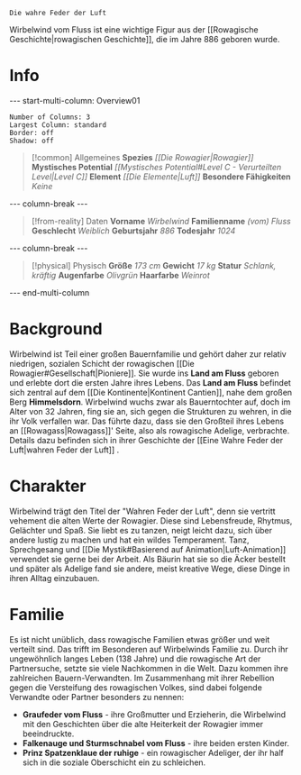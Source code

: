 	Die wahre Feder der Luft

Wirbelwind vom Fluss ist eine wichtige Figur aus der [[Rowagische Geschichte|rowagischen Geschichte]], die im Jahre 886 geboren wurde.
# Info
--- start-multi-column: Overview01
```column-settings
Number of Columns: 3
Largest Column: standard
Border: off
Shadow: off
```

>[!common] Allgemeines
> **Spezies**
> *[[Die Rowagier|Rowagier]]*
> **Mystisches Potential**
> *[[Mystisches Potential#Level C - Verurteilten Level|Level C]]*
> **Element**
> *[[Die Elemente|Luft]]* 
> **Besondere Fähigkeiten**
> *Keine*

--- column-break ---

>[!from-reality] Daten
>**Vorname**
>*Wirbelwind*
>**Familienname**
>*(vom) Fluss*
>**Geschlecht**
>*Weiblich*
>**Geburtsjahr**
>*886*
>**Todesjahr**
>*1024*

--- column-break ---

>[!physical] Physisch
>**Größe**
>*173 cm*
>**Gewicht**
>*17 kg*
>**Statur**
>*Schlank, kräftig*
>**Augenfarbe**
>*Olivgrün*
>**Haarfarbe**
>*Weinrot*

--- end-multi-column
# Background
Wirbelwind ist Teil einer großen Bauernfamilie und gehört daher zur relativ niedrigen, sozialen Schicht der rowagischen [[Die Rowagier#Gesellschaft|Pioniere]]. Sie wurde ins **Land am Fluss** geboren und erlebte dort die ersten Jahre ihres Lebens. Das **Land am Fluss** befindet sich zentral auf dem [[Die Kontinente|Kontinent Cantien]], nahe dem großen Berg **Himmelsdorn**.
Wirbelwind wuchs zwar als Bauerntochter auf, doch im Alter von 32 Jahren, fing sie an, sich gegen die Strukturen zu wehren, in die ihr Volk verfallen war. Das führte dazu, dass sie den Großteil ihres Lebens an [[Rowagass|Rowagass]]' Seite, also als rowagische Adelige, verbrachte. Details dazu befinden sich in ihrer Geschichte der [[Eine Wahre Feder der Luft|wahren Feder der Luft]] .
# Charakter
Wirbelwind trägt den Titel der "Wahren Feder der Luft", denn sie vertritt vehement die alten Werte der Rowagier. Diese sind Lebensfreude, Rhytmus, Gelächter und Spaß. Sie liebt es zu tanzen, neigt leicht dazu, sich über andere lustig zu machen und hat ein wildes Temperament.
Tanz, Sprechgesang und [[Die Mystik#Basierend auf Animation|Luft-Animation]] verwendet sie gerne bei der Arbeit. Als Bäurin hat sie so die Äcker bestellt und später als Adelige fand sie andere, meist kreative Wege, diese Dinge in ihren Alltag einzubauen.
# Familie
Es ist nicht unüblich, dass rowagische Familien etwas größer und weit verteilt sind. Das trifft im Besonderen auf Wirbelwinds Familie zu. Durch ihr ungewöhnlich langes Leben (138 Jahre) und die rowagische Art der Partnersuche, setzte sie viele Nachkommen in die Welt. Dazu kommen ihre zahlreichen Bauern-Verwandten.
Im Zusammenhang mit ihrer Rebellion gegen die Versteifung des rowagischen Volkes, sind dabei folgende Verwandte oder Partner besonders zu nennen:
- **Graufeder vom Fluss** - ihre Großmutter und Erzieherin, die Wirbelwind mit den Geschichten über die alte Heiterkeit der Rowagier immer beeindruckte.
- **Falkenauge und Sturmschnabel vom Fluss** - ihre beiden ersten Kinder.
- **Prinz Spatzenklaue der ruhige** - ein rowagischer Adeliger, der ihr half sich in die soziale Oberschicht ein zu schleichen.

